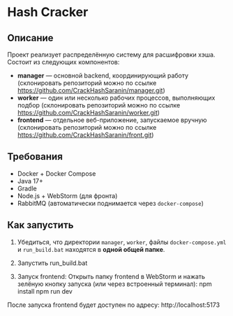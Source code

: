 # Hash Cracker

## Описание

Проект реализует распределённую систему для расшифровки хэша. Состоит из следующих компонентов:

- **manager** — основной backend, координирующий работу (склонировать репозиторий можно по ссылке https://github.com/CrackHashSaranin/manager.git)
- **worker** — один или несколько рабочих процессов, выполняющих подбор (склонировать репозиторий можно по ссылке https://github.com/CrackHashSaranin/worker.git)
- **frontend** — отдельное веб-приложение, запускаемое вручную (склонировать репозиторий можно по ссылке https://github.com/CrackHashSaranin/front.git)

## Требования

- Docker + Docker Compose
- Java 17+
- Gradle
- Node.js + WebStorm (для фронта)
- RabbitMQ (автоматически поднимается через `docker-compose`)

## Как запустить

1. Убедиться, что директории `manager`, `worker`, файлы `docker-compose.yml` и `run_build.bat` находятся в **одной общей папке**.

2. Запустить run_build.bat

3. Запуск frontend: Открыть папку frontend в WebStorm и нажать зелёную кнопку запуска 
(или через встроенный терминал): 
npm install
npm run dev

После запуска frontend будет доступен по адресу:
http://localhost:5173
